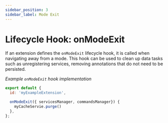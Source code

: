 ```yaml
---
sidebar_position: 3
sidebar_label: Mode Exit
---
```

# Lifecycle Hook: onModeExit

If an extension defines the `onModeExit` lifecycle hook, it is called when navigating
away from a mode. This hook can be used to clean up data tasks such as unregistering services,
removing annotations that do not need to be persisted.

_Example `onModeExit` hook implementation_

```js
export default {
  id: 'myExampleExtension',

  onModeExit({ servicesManager, commandsManager}) {
    myCacheServie.purge()
  },
};
```
